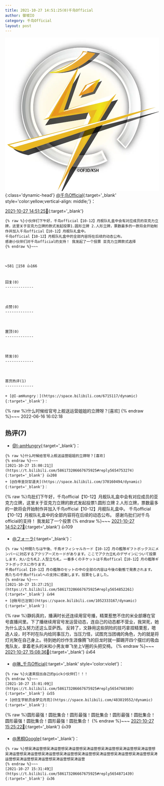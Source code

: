 ```yaml
---
title: 2021-10-27 14:51:25(0)千鸟Official
author: 御坂IO
category: 千鸟Official
layout: post
---
```


![img](/images/d7235309f85c0e1aec9d4ca9b6be983202228f8e.jpg){:class='dynamic-head'}
[@千鸟Official](https://space.bilibili.com/553771121/dynamic){:target='_blank' style='color:yellow;vertical-align: middle;'}：

[2021-10-27 14:51:25🔗](https://t.bilibili.com/586173206667675925){:target='_blank'}

~~~
{% raw %}小伙伴们下午好，千鸟official【10-12】月舰队礼盒中会有对应成员的亚克力立牌，这里关于亚克力立牌的款式发起投票1.圆形立牌 2.人形立牌，票数最多的一款将会开始制作并加入千鸟official【10-12】月舰队礼盒中。
千鸟official【10-12】月舰队礼盒中的全部内容将在后续的动态公布。
感谢小伙伴们对千鸟official的支持！ 我发起了一个投票 ​亚克力立牌款式选择 
{% endraw %}~~~



↪️581 💬158 👍166


回复(0)
-------------



点赞(0)
-------------



置顶(0)
-------------



转发(0)
-------------



首页热评(1)
-------------

+ [@I-amHungry：](https://space.bilibili.com/6715117/dynamic){:target='_blank'}：
~~~
{% raw %}什么时候给官号上舰送运营姐姐的立牌呀？[喜欢]
{% endraw %}~~~
2022-06-16 16:02:18


热评(7)
-------------

+ [@I-amHungry](https://space.bilibili.com/6715117/dynamic){:target='_blank'}：
~~~
{% raw %}什么时候给官号上舰送运营姐姐的立牌呀？[喜欢]
{% endraw %}~~~
[2021-10-27 15:00:21🔗](https://t.bilibili.com/586173206667675925#reply5654753274){:target='_blank'} 👍208
+ [@白帝圣剑甘道夫](https://space.bilibili.com/370160494/dynamic){:target='_blank'}：
~~~
{% raw %}鸟批们下午好，千鸟official【10-12】月舰队礼盒中会有对应成员的亚克力立牌，这里关于亚克力立牌的款式发起投票1.圆形立牌 2.人形立牌，票数最多的一款将会开始制作并加入千鸟official【10-12】月舰队礼盒中。
千鸟official【10-12】月舰队礼盒中的全部内容将在后续的动态公布。
感谢鸟批们对千鸟official的支持！ 我发起了一个投票
{% endraw %}~~~
[2021-10-27 14:52:27🔗](https://t.bilibili.com/586173206667675925#reply5654730092){:target='_blank'} 👍109
+ [@フォーラ](https://space.bilibili.com/7100735/dynamic){:target='_blank'}：
~~~
{% raw %}仲間たちは午後、千鳥オフィシャルカード【10-12】月の艦隊ギフトボックスにメンバーに対応するアクリアーズカードがあります。ここでアク力立札のデザインについて投票します。丸い立ち札2.人型立ち札。一番多くのチケットは千鳥offical【10-12】月の艦隊ギフトボックスに作ります。
千鳥offical【10-12】月の艦隊のセットの中の全部の内容は今後の動態で発表されます。
鳥たちの千鳥officalへの支持に感謝します。投票をしました。
{% endraw %}~~~
[2021-10-27 15:27:25🔗](https://t.bilibili.com/586173206667675925#reply5654852261){:target='_blank'} 👍94
+ [@账号已注销](https://space.bilibili.com/1052333167/dynamic){:target='_blank'}：
~~~
{% raw %}静妈真的，播满时长还连续用官号播，精栗惹憋不住的米全部爆在官号直播间里。下了播继续用官号发运营动态，连自己的动态都不营业，我哭死，她为什么这么努力还这么亚萨西。
  反转了，文静用这些阴险的技巧拿捏精栗惹，嗯造人设，时不时在队内给同事压力，当压力怪，试图充当团魂的角色，为的就是将灯光聚在自己身上。待到她的炒作生涯像腾飞的巨龙时就一脚踢开四个摆烂的吸血鬼队友，拿着老头的米和小男友单飞坐上V圈的头把交椅。
{% endraw %}~~~
[2021-10-27 15:08:36🔗](https://t.bilibili.com/586173206667675925#reply5654785015){:target='_blank'} 👍64
+ [@琳_千鸟Official](https://space.bilibili.com/1620923329/dynamic){:target='_blank' style='color:violet'}：
~~~
{% raw %}火速来投出自己的pick小伙伴们！！！
{% endraw %}~~~
[2021-10-27 15:01:09🔗](https://t.bilibili.com/586173206667675925#reply5654760389){:target='_blank'} 👍55
+ [@仿生宇航员会梦见月亮](https://space.bilibili.com/483819552/dynamic){:target='_blank'}：
~~~
{% raw %}圆形最强！圆批集合！圆形最强！圆批集合！圆形最强！圆批集合！圆形最强！圆批集合！圆形最强！圆批集合！
{% endraw %}~~~
[2021-10-27 15:25:22🔗](https://t.bilibili.com/586173206667675925#reply5654839815){:target='_blank'} 👍39
+ [@黑桐GoogIe](https://space.bilibili.com/174068187/dynamic){:target='_blank'}：
~~~
{% raw %}想吴涛运营想吴涛运营想吴涛运营想吴涛运营想吴涛运营想吴涛运营想吴涛运营想吴涛运营想吴涛运营想吴涛运营想吴涛运营想吴涛运营想吴涛运营想吴涛运营想吴涛运营想吴涛运营想吴涛运营想吴涛运营想吴涛运营想吴涛运营
{% endraw %}~~~
[2021-10-27 15:31:49🔗](https://t.bilibili.com/586173206667675925#reply5654871439){:target='_blank'} 👍36


